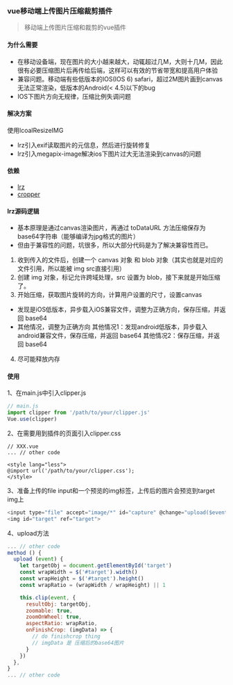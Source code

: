 ### vue移动端上传图片压缩裁剪插件

> 移动端上传图片压缩和裁剪的vue插件

#### 为什么需要
- 在移动设备端，现在图片的大小越来越大，动辄超过几M，大则十几M，因此很有必要压缩图片后再传给后端，这样可以有效的节省带宽和提高用户体验
- 兼容问题。移动端有些低版本的IOS(IOS 6) safari，超过2M图片画到canvas无法正常渲染，低版本的Android(< 4.5)以下的bug
- IOS下图片方向无规律，压缩比例失调问题

#### 解决方案
使用lcoalResizeIMG
- lrz引入exif读取图片的元信息，然后进行旋转修复
- lrz引入megapix-image解决ios下图片过大无法渲染到canvas的问题

#### 依赖
- [lrz](https://github.com/think2011/localResizeIMG)
- [cropper](https://github.com/fengyuanchen/cropperjs)

#### lrz源码逻辑
- 基本原理是通过canvas渲染图片，再通过 toDataURL 方法压缩保存为base64字符串（能够编译为jpg格式的图片）
- 但由于兼容性的问题，坑很多，所以大部分代码是为了解决兼容性而已。
1. 收到传入的文件后，创建一个 canvas 对象 和 blob 对象（其实也就是对应的文件引用，所以能被 img src直接引用）
2. 创建 img 对象，标记允许跨域处理，src 设置为 blob，接下来就是开始压缩了。
3. 开始压缩，获取图片旋转的方向，计算用户设置的尺寸，设置canvas
- 发现是iOS低版本，异步载入iOS兼容文件，调整为正确方向，保存压缩，并返回 base64
- 其他情况，调整为正确方向 其他情况1：发现android低版本，异步载入android兼容文件，保存压缩，并返回 base64 其他情况2：保存压缩，并返回 base64
4. 尽可能释放内存

#### 使用
1、在main.js中引入clipper.js

```javascript
// main.js
import clipper from '/path/to/your/clipper.js'
Vue.use(clipper)
```
2、在需要用到插件的页面引入clipper.css

```less
// XXX.vue
... // other code

<style lang="less">
@import url('/path/to/your/clipper.css');
</style>
```

3、准备上传的file input和一个预览的img标签，上传后的图片会预览到target img上

```javascript
<input type="file" accept="image/*" id="capture" @change="upload($event)">
<img id="target" ref="target">
```

4、upload方法

```javascript
... // other code
method () {
  upload (event) {
    let targetObj = document.getElementById('target')
    const wrapWidth = $('#target').width()
    const wrapHeight = $('#target').height()
    const wrapRatio = (wrapWidth / wrapHeight) || 1

    this.clip(event, {
      resultObj: targetObj,
      zoomable: true,
      zoomOnWheel: true,
      aspectRatio: wrapRatio,
      onFinishCrop: (imgData) => {
        // do finishcrop thing
        // imgData 是 压缩后的base64图片
      }
    })
  },
}
... // other code
```

